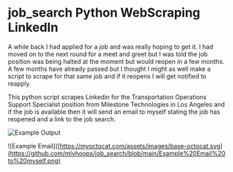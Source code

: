 # job_search Python WebScraping LinkedIn
A while back I had applied for a job and was really hoping to get it. I had moved on to the next round for a meet and greet but I was told the job position was being halted at the moment but would reopen in a few months. A few months have already passed but I thought I might as well make a script to scrape for that same job and if it reopens I will get notified to reapply. 

This python script scrapes Linkedin for the Transportation Operations Support Specialist position from Milestone Technologies in Los Angeles and if the job is available then it will send an email to myself stating the job has reopened and a link to the job search.

![Example Output]([https://myoctocat.com/assets/images/base-octocat.svg](https://github.com/mlyhoops/job_search/blob/main/Example%20output.png)https://github.com/mlyhoops/job_search/blob/main/Example%20output.png)

![Example Email]([https://myoctocat.com/assets/images/base-octocat.svg](https://github.com/mlyhoops/job_search/blob/main/Example%20Email%20to%20myself.png)
